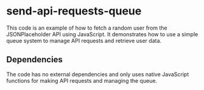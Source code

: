 # send-api-requests-queue
This code is an example of how to fetch a random user from the JSONPlaceholder API using JavaScript. It demonstrates how to use a simple queue system to manage API requests and retrieve user data.

## Dependencies

The code has no external dependencies and only uses native JavaScript functions for making API requests and managing the queue.
